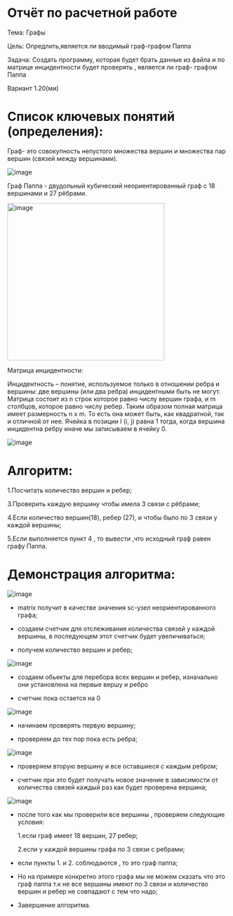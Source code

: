# Отчёт по расчетной работе
Тема: Графы

Цель: Опредлить,является ли вводимый граф-графом Паппа

Задача: Создать программу, которая будет брать данные из файла и по матрице инцидентности будет проверять , является ли граф- графом Паппа

Вариант 1.20(ми)

# Список ключевых понятий (определения):

Граф- это совокупность непустого множества вершин и множества пар вершин (связей между вершинами).

![image](https://github.com/iis-32170x/RPIIS/assets/144939284/6b61aa15-b391-4093-84d2-123a36590d10)

Граф Паппа -  двудольный кубический неориентированный граф с 18 вершинами и 27 рёбрами.

<img width="358" alt="image" src="https://github.com/iis-32170x/RPIIS/assets/144939284/838958ab-7fd6-41bd-b05e-7efed38484d6">


Матрица инцидентности:

Инцидентность – понятие, используемое только в отношении ребра и вершины: две вершины (или два ребра) инцидентными быть не могут.
Матрица состоит из n строк которое равно числу вершин графа, и m столбцов, которое равно числу ребер. Таким образом полная матрица имеет размерность n x m. То есть она может быть, как квадратной, так и отличной от нее.
Ячейка в позиции I (i, j) равна 1 тогда, когда вершина инцидентна ребру иначе мы записываем в ячейку 0.

![image](https://github.com/iis-32170x/RPIIS/assets/144939284/feda6d75-b4d9-4775-a223-3b4b8d12223e)

# Алгоритм:


1.Посчитать количество вершин и ребер;

3.Проверить каждую вершину чтобы имела 3 связи с рёбрами;

4.Если количество вершин(18), ребер (27), и чтобы было по 3 связи у каждой вершины;

5.Если выполняется пункт 4 , то вывести ,что  исходный граф равен графу Паппа. 

# Демонстрация алгоритма:

![image](https://github.com/iis-32170x/RPIIS/assets/144939284/059d3315-6ffb-4e8d-a6d6-5f4115a0b9bd)


- matrix получит в качестве значения sc-узел неориентированного графа;

- создаем счетчик для отслеживания количества связей у каждой вершины, в последующем этот счетчик будет увеличиваться;

- получем количество вершин и ребер;


![image](https://github.com/iis-32170x/RPIIS/assets/144939284/0d1b47f6-1c51-404d-b6e7-d7de152f32f6)


- создаем обьекты для перебора всех вершин и ребер, изначально они установлена на первые вершу и ребро

- счетчик пока остается на 0


![image](https://github.com/iis-32170x/RPIIS/assets/144939284/2ebf2db5-e574-4858-8024-87d57071f40c)


- начинаем проверять первую вершину;

- проверяем до тех пор пока есть ребра; 


![image](https://github.com/iis-32170x/RPIIS/assets/144939284/a7ca3fb5-df0d-45a5-bcd0-e5efdef904ee)


- проверяем вторую вершину и все оставшиеся с каждым ребром;
  
- счетчик при это будет получать новое значение в зависимости от количества связей каждый раз как будет проверена вершина;



![image](https://github.com/iis-32170x/RPIIS/assets/144939284/c4836d82-089c-410a-9305-db4394e1b671)


- после того как мы проверили все вершины , проверяем следующие условия:

  1.если граф имеет 18 вершин, 27 ребер;
  
  2.если у каждой вершины графа по 3 связи с ребрами;

- если пункты 1. и 2. соблюдаются , то это граф паппа;

- Но на примере конкретно этого графа мы не можем сказать что это граф паппа т.к не все вершины имеют по 3 связи и количество вершин и ребер не совпадают с тем что надо;

- Завершение алгоритма.

